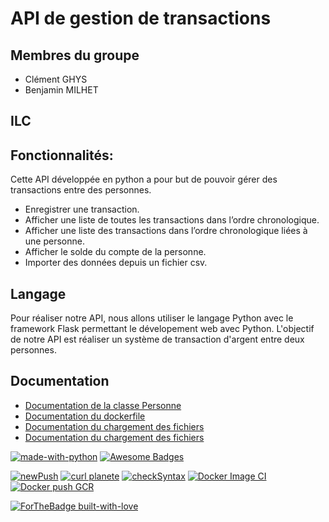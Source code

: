 # API de gestion de transactions

## Membres du groupe
 - Clément GHYS
 - Benjamin MILHET
 
## ILC
 
## Fonctionnalités:
Cette API développée en python a pour but de pouvoir gérer des transactions entre des personnes. 

 - Enregistrer une transaction.
 - Afficher une liste de toutes les transactions dans l’ordre chronologique.
 - Afficher une liste des transactions dans l’ordre chronologique liées à une personne.
 - Afficher le solde du compte de la personne.
 - Importer des données depuis un fichier csv.


## Langage
Pour réaliser notre API, nous allons utiliser le langage Python avec le framework Flask permettant le dévelopement web avec Python. L'objectif de notre API est réaliser un système de transaction d'argent entre deux personnes.

## Documentation

 - [Documentation de la classe Personne](https://github.com/benjamin-milhet/GHYS_MILHET_4A_ILC_WORKFLOW/blob/main/Readme-Personne.md)
 - [Documentation du dockerfile](https://github.com/benjamin-milhet/GHYS_MILHET_4A_ILC_WORKFLOW/blob/main/Readme-Dockerfile.md)
 - [Documentation du chargement des fichiers](https://github.com/benjamin-milhet/GHYS_MILHET_4A_ILC_WORKFLOW/blob/main/Readme-chargerFichier.md)
  - [Documentation du chargement des fichiers](https://github.com/benjamin-milhet/GHYS_MILHET_4A_ILC_WORKFLOW/blob/main/Readme-Hash.md)
 

[![made-with-python](https://img.shields.io/badge/Made%20with-Python-1f425f.svg)](https://www.python.org/)
[![Awesome Badges](https://img.shields.io/badge/badges-awesome-green.svg)](https://github.com/Naereen/badges)

[![newPush](https://github.com/benjamin-milhet/GHYS_MILHET_4A_ILC/actions/workflows/main.yml/badge.svg)](https://github.com/benjamin-milhet/GHYS_MILHET_4A_ILC/actions/workflows/main.yml)
[![curl planete](https://github.com/benjamin-milhet/GHYS_MILHET_4A_ILC/actions/workflows/curl.yml/badge.svg)](https://github.com/benjamin-milhet/GHYS_MILHET_4A_ILC/actions/workflows/curl.yml)
[![checkSyntax](https://github.com/benjamin-milhet/GHYS_MILHET_4A_ILC_WORKFLOW/actions/workflows/checkSyntax.yml/badge.svg)](https://github.com/benjamin-milhet/GHYS_MILHET_4A_ILC_WORKFLOW/actions/workflows/checkSyntax.yml)
[![Docker Image CI](https://github.com/benjamin-milhet/GHYS_MILHET_4A_ILC_WORKFLOW/actions/workflows/docker-image.yml/badge.svg)](https://github.com/benjamin-milhet/GHYS_MILHET_4A_ILC_WORKFLOW/actions/workflows/docker-image.yml)
[![Docker push GCR](https://github.com/benjamin-milhet/GHYS_MILHET_4A_ILC_WORKFLOW/actions/workflows/Docker_push_GCR.yml/badge.svg)](https://github.com/benjamin-milhet/GHYS_MILHET_4A_ILC_WORKFLOW/actions/workflows/Docker_push_GCR.yml)

[![ForTheBadge built-with-love](http://ForTheBadge.com/images/badges/built-with-love.svg)](https://GitHub.com/Naereen/)


